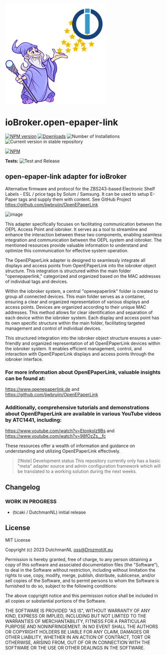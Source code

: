 ![Logo](admin/open-epaper-link.png)
# ioBroker.open-epaper-link

[![NPM version](https://img.shields.io/npm/v/iobroker.open-epaper-link.svg)](https://www.npmjs.com/package/iobroker.open-epaper-link)
[![Downloads](https://img.shields.io/npm/dm/iobroker.open-epaper-link.svg)](https://www.npmjs.com/package/iobroker.open-epaper-link)
![Number of Installations](https://iobroker.live/badges/open-epaper-link-installed.svg)
![Current version in stable repository](https://iobroker.live/badges/open-epaper-link-stable.svg)

[![NPM](https://nodei.co/npm/iobroker.open-epaper-link.png?downloads=true)](https://nodei.co/npm/iobroker.open-epaper-link/)

**Tests:** ![Test and Release](https://github.com/DrozmotiX/ioBroker.open-epaper-link/workflows/Test%20and%20Release/badge.svg)

## open-epaper-link adapter for ioBroker

Alternative firmware and protocol for the ZBS243-based Electronic Shelf Labels - ESL / price tags by Solum / Samsung. It can be used to setup E-Paper tags and supply them with content.
See GitHub Project https://github.com/jjwbruijn/OpenEPaperLink

![image](https://github.com/DrozmotiX/iobroker.open-epaper-link/assets/3323812/7670ef2b-ab15-47c0-8bf8-dc70a9bdbf32)

This adapter specifically focuses on facilitating communication between the OEPL Access Point and iobroker. It serves as a tool to streamline and enhance the interaction between these two components, enabling seamless integration and communication between the OEPL system and iobroker. The mentioned resources provide valuable information to understand and optimize this communication for effective system operation.

The OpenEPaperLink adapter is designed to seamlessly integrate all displays and access points from OpenEPaperLink into the iobroker object structure. This integration is structured within the main folder "openepaperlink," categorized and organized based on the MAC addresses of individual tags and devices.

Within the iobroker system, a central "openepaperlink" folder is created to group all connected devices. This main folder serves as a container, ensuring a clear and organized representation of various displays and access points. Devices are organized according to their unique MAC addresses. This method allows for clear identification and separation of each device within the iobroker system. Each display and access point has its own specific structure within the main folder, facilitating targeted management and control of individual devices.

This structured integration into the iobroker object structure ensures a user-friendly and organized representation of all OpenEPaperLink devices within the iobroker system. It enables efficient management, control, and interaction with OpenEPaperLink displays and access points through the iobroker interface.

### For more information about OpenEPaperLink, valuable insights can be found at:

https://www.openepaperlink.de and https://github.com/jjwbruijn/OpenEPaperLink

### Additionally, comprehensive tutorials and demonstrations about OpenEPaperLink are available in various YouTube videos by ATC1441, including:

https://www.youtube.com/watch?v=Etonkolz9Bs and https://www.youtube.com/watch?v=98fOzZs__fc

These resources offer a wealth of information and guidance on understanding and utilizing OpenEPaperLink effectively.

> [!Note] Development status
> This repository currently only has a basic "meta" adapter source and admin configuration framework which will be translated to a working solution during the next weeks.

## Changelog
<!--
	Placeholder for the next version (at the beginning of the line):
	### **WORK IN PROGRESS**
-->

### **WORK IN PROGRESS**
* (ticaki / DutchmanNL) initial release

## License
MIT License

Copyright (c) 2023 DutchmanNL <oss@DrozmotiX.eu>

Permission is hereby granted, free of charge, to any person obtaining a copy
of this software and associated documentation files (the "Software"), to deal
in the Software without restriction, including without limitation the rights
to use, copy, modify, merge, publish, distribute, sublicense, and/or sell
copies of the Software, and to permit persons to whom the Software is
furnished to do so, subject to the following conditions:

The above copyright notice and this permission notice shall be included in all
copies or substantial portions of the Software.

THE SOFTWARE IS PROVIDED "AS IS", WITHOUT WARRANTY OF ANY KIND, EXPRESS OR
IMPLIED, INCLUDING BUT NOT LIMITED TO THE WARRANTIES OF MERCHANTABILITY,
FITNESS FOR A PARTICULAR PURPOSE AND NONINFRINGEMENT. IN NO EVENT SHALL THE
AUTHORS OR COPYRIGHT HOLDERS BE LIABLE FOR ANY CLAIM, DAMAGES OR OTHER
LIABILITY, WHETHER IN AN ACTION OF CONTRACT, TORT OR OTHERWISE, ARISING FROM,
OUT OF OR IN CONNECTION WITH THE SOFTWARE OR THE USE OR OTHER DEALINGS IN THE
SOFTWARE.
